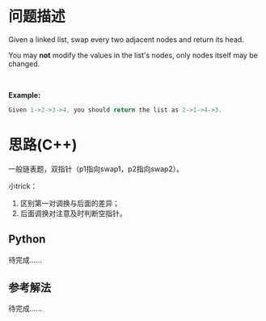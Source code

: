 # 问题描述

Given a linked list, swap every two adjacent nodes and return its head.

You may **not** modify the values in the list's nodes, only nodes itself may be changed.

 

**Example:**

```c++
Given 1->2->3->4, you should return the list as 2->1->4->3.
```



# 思路(C++)

一般链表题，双指针（p1指向swap1，p2指向swap2）。

小trick：

1. 区别第一对调换与后面的差异；
2. 后面调换对注意及时判断空指针。



## Python

待完成......

## 参考解法

待完成......